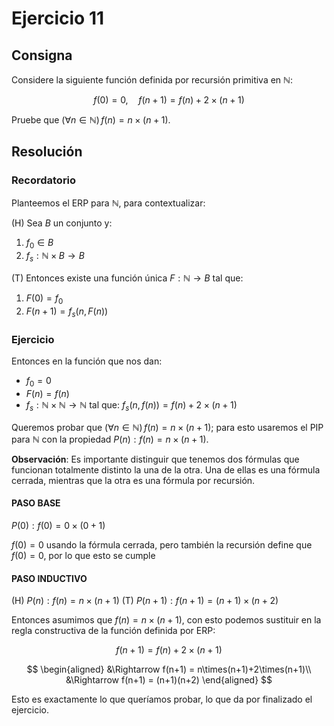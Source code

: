 # Ejercicio 11

## Consigna

Considere la siguiente función definida por recursión primitiva en $\mathbb{N}$:

$$
f(0) = 0, \quad f(n + 1) = f(n) + 2 \times (n + 1)
$$

Pruebe que $(\forall n \in \mathbb{N}) \, f(n) = n \times (n + 1)$.

## Resolución

### Recordatorio 
Planteemos el ERP para $\mathbb{N}$, para contextualizar:

(H) Sea $B$ un conjunto y:

1. $f_0 \in B$
2. $f_s: \mathbb{N} \times B \to B$

(T) Entonces existe una función única $F: \mathbb{N} \to B$ tal que:

1. $F(0) = f_0$
2. $F(n+1) = f_s(n, F(n))$

### Ejercicio

Entonces en la función que nos dan:

- $f_0 = 0$
- $F(n) = f(n)$
- $f_s: \mathbb{N}\times\mathbb{N}\to \mathbb{N}$ tal que: $f_s(n, f(n)) = f(n)+2\times(n+1)$

Queremos probar que $(\forall n \in \mathbb{N}) \, f(n) = n \times (n + 1)$; para esto usaremos el PIP para $\mathbb{N}$ con la propiedad $P(n): f(n) = n\times(n+1)$.

**Observación**: Es importante distinguir que tenemos dos fórmulas que funcionan totalmente distinto la una de la otra. Una de ellas es una fórmula cerrada, mientras que la otra es una fórmula por recursión.

#### PASO BASE

$P(0): f(0) = 0\times(0+1)$

$f(0) = 0$ usando la fórmula cerrada, pero también la recursión define que $f(0) = 0$, por lo que esto se cumple

#### PASO INDUCTIVO

(H) $P(n): f(n) = n\times(n+1)$
(T) $P(n+1): f(n+1) = (n+1)\times(n+2)$

Entonces asumimos que $f(n) = n\times(n+1)$, con esto podemos sustituir en la regla constructiva de la función definida por ERP:

$$f(n+1) = f(n)+2\times(n+1)$$

$$
\begin{aligned}
&\Rightarrow f(n+1) = n\times(n+1)+2\times(n+1)\\
&\Rightarrow f(n+1) = (n+1)(n+2)
\end{aligned}
$$

Esto es exactamente lo que queríamos probar, lo que da por finalizado el ejercicio.
